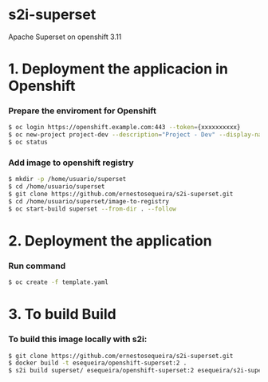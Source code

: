 # s2i-superset
Apache Superset on openshift 3.11


# 1. Deployment the applicacion in Openshift


### Prepare the enviroment for Openshift

```sh
$ oc login https://openshift.example.com:443 --token={xxxxxxxxxx}
$ oc new-project project-dev --description="Project - Dev" --display-name="Project Dev"
$ oc status

```

### Add image to openshift registry

```sh
$ mkdir -p /home/usuario/superset
$ cd /home/usuario/superset
$ git clone https://github.com/ernestosequeira/s2i-superset.git
$ cd /home/usuario/superset/image-to-registry
$ oc start-build superset --from-dir . --follow
```


# 2. Deployment the application 


### Run command

```sh
$ oc create -f template.yaml
```


# 3. To build Build


### To build this image locally with s2i:

```sh
$ git clone https://github.com/ernestosequeira/s2i-superset.git
$ docker build -t esequeira/openshift-superset:2 .
$ s2i build superset/ esequeira/openshift-superset:2 esequeira/s2i-superset:2
```

